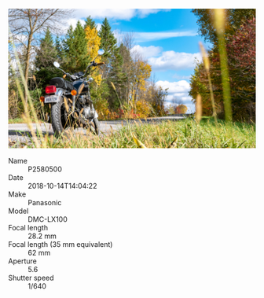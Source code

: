[![P2580500](/photos/hd/P2580500.jpg)](/photos/full/P2580500.jpg?raw=true)

<dl>
  <dt>Name</dt>
  <dd>P2580500</dd>
  <dt>Date</dt>
  <dd>2018-10-14T14:04:22</dd>
  <dt>Make</dt>
  <dd>Panasonic</dd>
  <dt>Model</dt>
  <dd>DMC-LX100</dd>
  <dt>Focal length</dt>
  <dd>28.2 mm</dd>
  <dt>Focal length (35 mm equivalent)</dt>
  <dd>62 mm</dd>
  <dt>Aperture</dt>
  <dd>5.6</dd>
  <dt>Shutter speed</dt>
  <dd>1/640</dd>
</dl>
